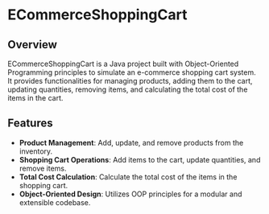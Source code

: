 # ECommerceShoppingCart

## Overview

ECommerceShoppingCart is a Java project built with Object-Oriented Programming principles to simulate an e-commerce shopping cart system. It provides functionalities for managing products, adding them to the cart, updating quantities, removing items, and calculating the total cost of the items in the cart.

## Features

- **Product Management**: Add, update, and remove products from the inventory.
- **Shopping Cart Operations**: Add items to the cart, update quantities, and remove items.
- **Total Cost Calculation**: Calculate the total cost of the items in the shopping cart.
- **Object-Oriented Design**: Utilizes OOP principles for a modular and extensible codebase.
